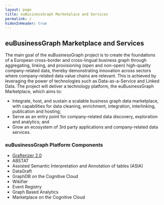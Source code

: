 ```yaml
---
layout: page
title: euBusinessGraph Marketplace and Services
permalink: /
hidenInHeader: true
---
```


## euBusinessGraph Marketplace and Services

The main goal of the euBusinessGraph project is to create the foundations of a European cross-border and cross-lingual business graph through aggregating, linking, and provisioning (open and non-open) high-quality company-related data, thereby demonstrating innovation across sectors where company-related data value chains are relevant. This is achieved by leveraging the power of technologies such as Data-as-a-Service and Linked Data.
The project will deliver a technology platform, the euBusinessGraph Marketplace, which aims to:

* Integrate, host, and sustain a scalable business graph data marketplace, with capabilities for data cleaning, enrichment, integration, interlinking, publication and hosting; 
* Serve as an entry point for company-related data discovery, exploration and analytics; and 
* Grow an ecosystem of 3rd party applications and company-related data services.

### euBusinessGraph Platform Components

* <a href="/grafterizer">Grafterizer 2.0</a>
* ABSTAT
* Assisted Semantic Interpretation and Annotation of tables (ASIA)
* DataGraft
* GraphDB on the Cognitive Cloud
* Wikifier
* Event Registry
* Graph Based Analytics
* Marketplace on the Cognitive Cloud
